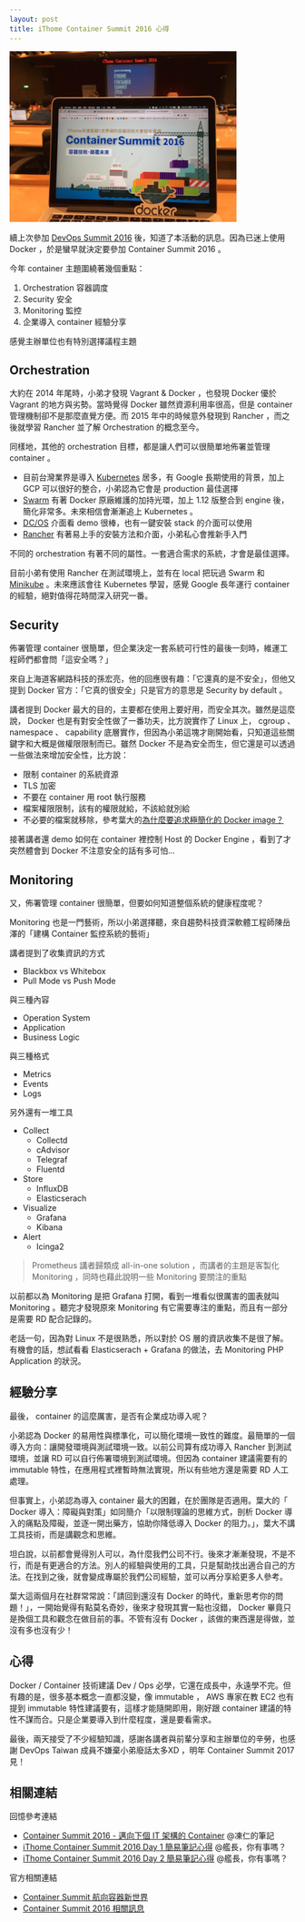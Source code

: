 ```yaml
---
layout: post
title: iThome Container Summit 2016 心得
---
```


<img width="400" src="/images/container-summit-2016.jpg" alt="Container Summit 2016">

續上次參加 [DevOps Summit 2016](http://devopssummit.ithome.com.tw/) 後，知道了本活動的訊息。因為已迷上使用 Docker ，於是蠻早就決定要參加 Container Summit 2016 。

今年 container 主題圍繞著幾個重點：

1. Orchestration 容器調度
2. Security 安全
3. Monitoring 監控
4. 企業導入 container 經驗分享

感覺主辦單位也有特別選擇議程主題

## Orchestration

大約在 2014 年尾時，小弟才發現 Vagrant & Docker ，也發現 Docker 優於 Vagrant 的地方與劣勢。當時覺得 Docker 雖然資源利用率很高，但是 container 管理機制卻不是那麼直覺方便。而 2015 年中的時候意外發現到 Rancher ，而之後就學習 Rancher 並了解 Orchestration 的概念至今。

同樣地，其他的 orchestration 目標，都是讓人們可以很簡單地佈署並管理 container 。

* 目前台灣業界是導入 [Kubernetes][] 居多，有 Google 長期使用的背景，加上 GCP 可以很好的整合，小弟認為它會是 production 最佳選擇
* [Swarm][] 有著 Docker 原廠維護的加持光環，加上 1.12 版整合到 engine 後，簡化非常多。未來相信會漸漸追上 Kubernetes 。
* [DC/OS][] 介面看 demo 很棒，也有一鍵安裝 stack 的介面可以使用
* [Rancher][] 有著易上手的安裝方法和介面，小弟私心會推新手入門

不同的 orchestration 有著不同的屬性。一套適合需求的系統，才會是最佳選擇。

目前小弟有使用 Rancher 在測試環境上，並有在 local 把玩過 Swarm 和 [Minikube](https://github.com/kubernetes/minikube) 。未來應該會往 Kubernetes 學習，感覺 Google 長年運行 container 的經驗，絕對值得花時間深入研究一番。

## Security

佈署管理 container 很簡單，但企業決定一套系統可行性的最後一刻時，維運工程師們都會問「這安全嗎？」

來自上海道客網路科技的孫宏亮，他的回應很有趣：「它還真的是不安全」，但他又提到 Docker 官方：「它真的很安全」只是官方的意思是 Security by default 。

講者提到 Docker 最大的目的，主要都在使用上要好用，而安全其次。雖然是這麼說， Docker 也是有對安全性做了一番功夫，比方說實作了 Linux 上， cgroup 、 namespace 、 capability 底層實作，但因為小弟這塊才剛開始看，只知道這些關鍵字和大概是做權限限制而已。雖然 Docker 不是為安全而生，但它還是可以透過一些做法來增加安全性，比方說：

* 限制 container 的系統資源
* TLS 加密
* 不要在 container 用 root 執行服務
* 檔案權限限制，該有的權限就給，不該給就別給
* 不必要的檔案就移除，參考葉大的[為什麼要追求極簡化的 Docker image？](http://school.soft-arch.net/blog/247272/why-minimal-docker-images)

接著講者還 demo 如何在 container 裡控制 Host 的 Docker Engine ，看到了才突然體會到 Docker 不注意安全的話有多可怕...

## Monitoring

又，佈署管理 container 很簡單，但要如何知道整個系統的健康程度呢？

Monitoring 也是一門藝術，所以小弟選擇聽，來自趨勢科技資深軟體工程師陳岳澤的「建構 Container 監控系統的藝術」

講者提到了收集資訊的方式

- Blackbox vs Whitebox
- Pull Mode vs Push Mode

與三種內容

- Operation System
- Application
- Business Logic

與三種格式

- Metrics
- Events
- Logs

另外還有一堆工具

- Collect
  - Collectd
  - cAdvisor
  - Telegraf
  - Fluentd
- Store
  - InfluxDB
  - Elasticserach
- Visualize
  - Grafana
  - Kibana
- Alert
  - Icinga2

> Prometheus 講者歸類成 all-in-one solution ，而講者的主題是客製化 Monitoring ，同時也藉此說明一些 Monitoring 要關注的重點

以前都以為 Monitoring 是把 Grafana 打開，看到一堆看似很厲害的圖表就叫 Monitoring 。聽完才發現原來 Monitoring 有它需要專注的重點，而且有一部分是需要 RD 配合記錄的。

老話一句，因為對 Linux 不是很熟悉，所以對於 OS 層的資訊收集不是很了解。有機會的話，想試看看 Elasticserach + Grafana 的做法，去 Monitoring PHP Application 的狀況。

## 經驗分享

最後， container 的這麼厲害，是否有企業成功導入呢？

小弟認為 Docker 的易用性與標準化，可以簡化環境一致性的難度。最簡單的一個導入方向：讓開發環境與測試環境一致。以前公司算有成功導入 Rancher 到測試環境，並讓 RD 可以自行佈署環境到測試環境。但因為 container 建議需要有的 immutable 特性，在應用程式裡暫時無法實現，所以有些地方還是需要 RD 人工處理。

但事實上，小弟認為導入 container 最大的困難，在於團隊是否適用。葉大的「 Docker 導入：障礙與對策」如同簡介「以限制理論的思維方式，剖析 Docker 導入的痛點及障礙，並逐一開出藥方，協助你降低導入 Docker 的阻力。」，葉大不講工具技術，而是講觀念和思維。

坦白說，以前都會覺得別人可以，為什麼我們公司不行。後來才漸漸發現，不是不行，而是有更適合的方法。別人的經驗與使用的工具，只是幫助找出適合自己的方法。在找到之後，就會變成專屬於我們公司經驗，並可以再分享給更多人參考。

葉大這兩個月在社群常常說：「請回到還沒有 Docker 的時代，重新思考你的問題！」，一開始覺得有點莫名奇妙，後來才發現其實一點也沒錯， Docker 畢竟只是換個工具和觀念在做目前的事。不管有沒有 Docker ，該做的東西還是得做，並沒有多也沒有少！

## 心得

Docker / Container 技術建議 Dev / Ops 必學，它還在成長中，永遠學不完。但有趣的是，很多基本概念一直都沒變，像 immutable ， AWS 專家在教 EC2 也有提到 immutable 特性建議要有，這樣才能隨開即用，剛好跟 container 建議的特性不謀而合。只是企業要導入到什麼程度，還是要看需求。

最後，兩天接受了不少經驗知識，感謝各講者與前輩分享和主辦單位的辛勞，也感謝 DevOps Taiwan 成員不嫌棄小弟廢話太多XD ，明年 Container Summit 2017 見！

## 相關連結

回憶參考連結

- [Container Summit 2016 - 邁向下個 IT 架構的 Container](http://note.drx.tw/2016/09/container-summit-2016-it-container.html) @凍仁的筆記
- [iThome Container Summit 2016 Day 1 簡易筆記心得](http://blog.chengweichen.com/2016/09/ithome-container-summit-2016-day-1.html) @艦長，你有事嗎？
- [iThome Container Summit 2016 Day 2 簡易筆記心得](http://blog.chengweichen.com/2016/09/ithome-container-summit-2016-day-2.html) @艦長，你有事嗎？

官方相關連結

- [Container Summit 航向容器新世界](http://containersummit.ithome.com.tw/)
- [Container Summit 2016 相關訊息](http://beta.hackfoldr.org/containersummit2016)

[Kubernetes]: http://kubernetes.io/
[Swarm]: https://docs.docker.com/swarm/
[DC/OS]: https://dcos.io/
[Rancher]: http://rancher.com/
